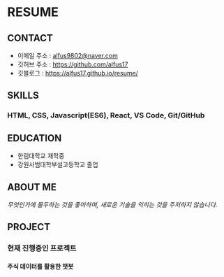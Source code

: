  # RESUME


## CONTACT
- 이메일 주소 :  alfus9802@naver.com
- 깃허브 주소  : https://github.com/alfus17
- 깃블로그 : https://alfus17.github.io/resume/
## SKILLS
### HTML, CSS, Javascript(ES6), React, VS Code, Git/GitHub
 
## EDUCATION
- 한림대학교 재학중
- 강원사범대학부설고등학교 졸업
 
## ABOUT ME
*무엇인가에 몰두하는 것을 좋아하며, 새로운 기술을 익히는 것을 주저하지 않습니다.*

## PROJECT

### 현재 진행중인 프로젝트</h3>
#### 주식 데이터를 활용한 챗봇</h4>

